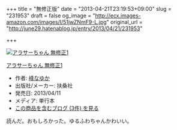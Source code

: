 +++
title = "無修正版"
date = "2013-04-21T23:19:53+09:00"
slug = "231953"
draft = false
og_image = "http://ecx.images-amazon.com/images/I/51jwZNmF9-L.jpg"
original_url = "http://june29.hatenablog.jp/entry/2013/04/21/231953"

+++

<p></p>
<div class="hatena-asin-detail">
<a href="http://www.amazon.co.jp/exec/obidos/ASIN/4594067999/cameralady-22/"><img src="http://ecx.images-amazon.com/images/I/51jwZNmF9-L._SL160_.jpg" class="hatena-asin-detail-image" alt="アラサーちゃん 無修正1" title="アラサーちゃん 無修正1"></a><div class="hatena-asin-detail-info">
<p class="hatena-asin-detail-title"><a href="http://www.amazon.co.jp/exec/obidos/ASIN/4594067999/cameralady-22/">アラサーちゃん 無修正1</a></p>
<ul>
<li>
<span class="hatena-asin-detail-label">作者:</span> <a class="keyword" href="http://d.hatena.ne.jp/keyword/%CA%F6%A4%CA%A4%E6%A4%AB">峰なゆか</a>
</li>
<li>
<span class="hatena-asin-detail-label">出版社/メーカー:</span> 扶桑社</li>
<li>
<span class="hatena-asin-detail-label">発売日:</span> 2013/04/11</li>
<li>
<span class="hatena-asin-detail-label">メディア:</span> 単行本</li>
<li><a href="http://d.hatena.ne.jp/asin/4594067999/cameralady-22" target="_blank">この商品を含むブログ (3件) を見る</a></li>
</ul>
</div>
<div class="hatena-asin-detail-foot"></div>
</div>
<p>読んだ。おもしろかった。ゆるふわちゃんかわいい。</p>
